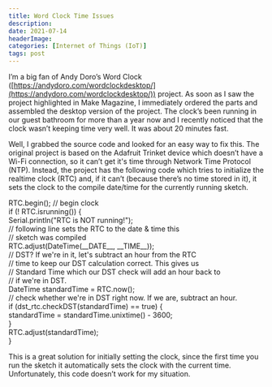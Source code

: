 ```yaml
---
title: Word Clock Time Issues
description: 
date: 2021-07-14
headerImage: 
categories: [Internet of Things (IoT)]
tags: post
---
```


I’m a big fan of Andy Doro’s Word Clock ([https://andydoro.com/wordclockdesktop/](https://andydoro.com/wordclockdesktop/)) project. As soon as I saw the project highlighted in Make Magazine, I immediately ordered the parts and assembled the desktop version of the project. The clock’s been running in our guest bathroom for more than a year now and I recently noticed that the clock wasn’t keeping time very well. It was about 20 minutes fast.

Well, I grabbed the source code and looked for an easy way to fix this. The original project is based on the Adafruit Trinket device which doesn’t have a Wi-Fi connection, so it can’t get it's time through Network Time Protocol (NTP). Instead, the project has the following code which tries to initialize the realtime clock (RTC) and, if it can’t (because there’s no time stored in it), it sets the clock to the compile date/time for the currently running sketch.

RTC.begin(); // begin clock  
if (! RTC.isrunning()) {  
 Serial.println("RTC is NOT running!");  
 // following line sets the RTC to the date & time this   
 // sketch was compiled  
 RTC.adjust(DateTime(\_\_DATE\_\_, \_\_TIME\_\_));  
 // DST? If we're in it, let's subtract an hour from the RTC   
 // time to keep our DST calculation correct. This gives us  
 // Standard Time which our DST check will add an hour back to   
 // if we're in DST.  
 DateTime standardTime = RTC.now();  
 // check whether we're in DST right now. If we are, subtract an hour.  
 if (dst\_rtc.checkDST(standardTime) == true) {   
 standardTime = standardTime.unixtime() - 3600;  
 }  
 RTC.adjust(standardTime);  
}

This is a great solution for initially setting the clock, since the first time you run the sketch it automatically sets the clock with the current time. Unfortunately, this code doesn’t work for my situation.